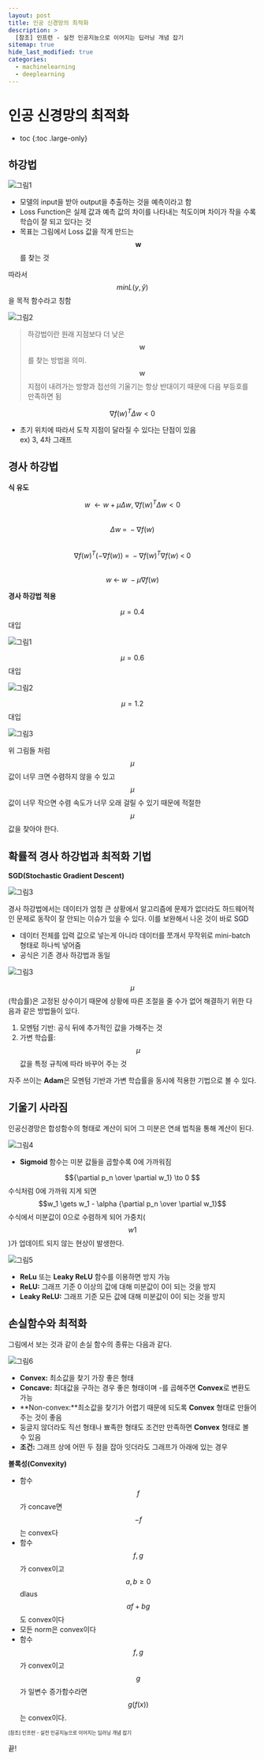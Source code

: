 ```yaml
---
layout: post
title: 인공 신경망의 최적화
description: >
  [참조] 인프런 - 실전 인공지능으로 이어지는 딥러닝 개념 잡기
sitemap: true
hide_last_modified: true
categories:
  - machinelearning
  - deeplearning
---
```


# 인공 신경망의 최적화

* toc
{:toc .large-only}

## 하강법

![그림1](/assets/img/ml/optimization.png)

- 모델의 input을 받아 output을 추출하는 것을 예측이라고 함
- Loss Function은 실제 값과 예측 값의 차이를 나타내는 척도이며 차이가 작을 수록 학습이 잘 되고 있다는 것
- 목표는 그림에서 Loss 값을 작게 만드는 $$\mathbf{w}$$를 찾는 것

따라서 $$minL(y, \hat{y})$$을 목적 함수라고 칭함


![그림2](/assets/img/ml/descent_method.png)

> 하강법이란 원래 지점보다 더 낮은 $$\mathbf{w}$$를 찾는 방법을 의미. $$\mathbf{w}$$ 지점이 내려가는 방향과 접선의 기울기는 항상 반대이기 때문에 다음 부등호를 만족하면 됨

$$\nabla f(w)^T\Delta w < 0$$

- 초기 위치에 따라서 도착 지점이 달라질 수 있다는 단점이 있음  
ex) 3, 4차 그래프

## 경사 하강법

**식 유도**

$$w \;\leftarrow w \; + \; \mu \Delta w, \; \nabla f(w)^T\Delta w < 0 $$  
$$\Delta w \; = \; -\nabla f(w)$$  
$$\nabla f(w)^T(-\nabla f(w)) \; = \; -\nabla f(w)^T \nabla f(w) \; < \; 0$$  
$$w\;\leftarrow \; w \; - \mu \nabla f(w)$$


**경사 하강법 적용**

$$\mu = 0.4$$ 대입


![그림1](/assets/img/ml/gradient_descent_1.png)

$$\mu = 0.6$$ 대입

![그림2](/assets/img/ml/gradient_descent_2.png)

$$\mu = 1.2$$ 대입

![그림3](/assets/img/ml/gradient_descent_3.png)

위 그림들 처럼 $$\mu$$ 값이 너무 크면 수렴하지 않을 수 있고 $$\mu$$ 값이 너무 작으면 수렴 속도가 너무 오래 걸릴 수 있기 때문에 적절한 $$\mu$$ 값을 찾아야 한다.

## 확률적 경사 하강법과 최적화 기법

**SGD(Stochastic Gradient Descent)**

![그림3](/assets/img/ml/sgd.png)

경사 하강법에서는 데이터가 엄청 큰 상황에서 알고리즘에 문제가 없더라도 하드웨어적인 문제로 동작이 잘 안되는 이슈가 있을 수 있다. 이를 보완해서 나온 것이 바로 <span style='background-color: #f5f0ff'>SGD</span>

- 데이터 전체를 입력 값으로 넣는게 아니라 데이터를 쪼개서 무작위로 mini-batch 형태로 하나씩 넣어줌
- 공식은 기존 경사 하강법과 동일

![그림3](/assets/img/ml/sgd_2.png)

$$\mu$$(학습률)은 고정된 상수이기 때문에 상황에 따른 조절을 줄 수가 없어 해결하기 위한 다음과 같은 방법들이 있다.

1. 모멘텀 기반: 공식 뒤에 추가적인 값을 가해주는 것
2. 가변 학습률: $$\mu$$ 값을 특정 규칙에 따라 바꾸어 주는 것

자주 쓰이는 **Adam**은 모멘텀 기반과 가변 학습률을 동시에 적용한 기법으로 볼 수 있다.

## 기울기 사라짐

인공신경망은 합성함수의 형태로 계산이 되어 그 미분은 연쇄 법칙을 통해 계산이 된다.

![그림4](/assets/img/ml/sigmoid.png)

- **Sigmoid** 함수는 미분 값들을 곱할수록 0에 가까워짐

$${\partial p_n \over \partial w_1} \to 0 $$ 수식처럼 0에 가까워 지게 되면 $$w_1 \gets w_1 - \alpha {\partial p_n \over \partial w_1}$$ 수식에서 미분값이 0으로 수렴하게 되어 가중치($$w1$$)가 업데이트 되지 않는 현상이 발생한다.

![그림5](/assets/img/ml/relu.png)

- **ReLu** 또는 **Leaky ReLU** 함수를 이용하면 방지 가능
- **ReLU:** 그래프 기준 0 이상의 값에 대해 미분값이 0이 되는 것을 방지 
- **Leaky ReLU:** 그래프 기준 모든 값에 대해 미분값이 0이 되는 것을 방지



## 손실함수와 최적화

그림에서 보는 것과 같이 손실 함수의 종류는 다음과 같다.

![그림6](/assets/img/ml/convexity.png)

- **Convex:** 최소값을 찾기 가장 좋은 형태
- **Concave:** 최대값을 구하는 경우 좋은 형태이며 -를 곱해주면 **Convex**로 변환도 가능
- **Non-convex:**최소값을 찾기가 어렵기 때문에 되도록 **Convex** 형태로 만들어 주는 것이 좋음
- 둥글지 않더라도 직선 형태나 뾰족한 형태도 조건만 만족하면 **Convex** 형태로 볼 수 있음
- **조건:** 그래프 상에 어떤 두 점을 잡아 잇더라도 그래프가 아래에 있는 경우  

**볼록성(Convexity)**

- 함수 $$f$$가 concave면 $$-f$$는 convex다
- 함수 $$f, g$$가 convex이고 $$a, b \ge 0$$dlaus $$af + bg$$도 convex이다
- 모든 norm은 convex이다
- 함수 $$f, g$$가 convex이고 $$g$$가 일변수 증가함수라면 $$g(f(x))$$는 convex이다.




<span style="font-size:70%">[참조] 인프런 - 실전 인공지능으로 이어지는 딥러닝 개념 잡기

끝!
